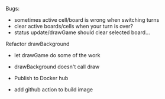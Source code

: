 Bugs:
- sometimes active cell/board is wrong when switching turns
- clear active boards/cells when your turn is over?
- status update/drawGame should clear selected board...

Refactor drawBackground
- let drawGame do some of the work
- drawBackground doesn't call draw

- Publish to Docker hub
- add github action to build image
